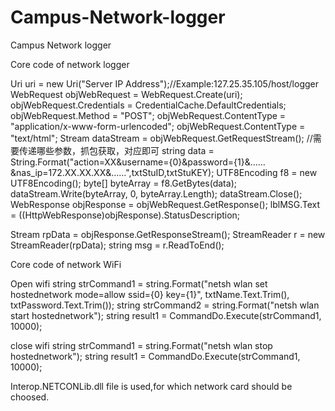Campus-Network-logger
=====================

Campus Network logger

Core code of network logger

  Uri uri = new Uri("Server IP Address");//Example:127.25.35.105/host/logger
  WebRequest objWebRequest = WebRequest.Create(uri);
  objWebRequest.Credentials = CredentialCache.DefaultCredentials;
  objWebRequest.Method = "POST";
  objWebRequest.ContentType = "application/x-www-form-urlencoded";
  objWebRequest.ContentType = "text/html";
  Stream dataStream = objWebRequest.GetRequestStream();
  //需要传递哪些参数，抓包获取，对应即可
  string data = String.Format("action=XX&username={0}&password={1}&……&nas_ip=172.XX.XX.XX&……",txtStuID,txtStuKEY);
  UTF8Encoding f8 = new UTF8Encoding();
  byte[] byteArray = f8.GetBytes(data);
  dataStream.Write(byteArray, 0, byteArray.Length);
  dataStream.Close();
  WebResponse objResponse = objWebRequest.GetResponse();
  lblMSG.Text = ((HttpWebResponse)objResponse).StatusDescription;

  Stream rpData = objResponse.GetResponseStream();
  StreamReader r = new StreamReader(rpData);
  string msg = r.ReadToEnd();
  
  
Core code of network WiFi

  Open wifi
  string strCommand1 = string.Format("netsh wlan set hostednetwork mode=allow ssid={0} key={1}", txtName.Text.Trim(), txtPassword.Text.Trim());
  string strCommand2 = string.Format("netsh wlan start hostednetwork");
  string result1 = CommandDo.Execute(strCommand1, 10000);
  
  close wifi
  string strCommand1 = string.Format("netsh wlan stop hostednetwork");
  string result1 = CommandDo.Execute(strCommand1, 10000);
  
  Interop.NETCONLib.dll file is used,for which network card should be choosed.
  
